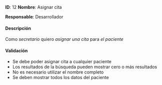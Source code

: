 **ID**: 12
**Nombre**: Asignar cita

**Responsable**: Desarrollador

#### Descripción

Como *secretario* quiero *asignar una cita* para *el paciente*

#### Validación

* Se debe poder asignar cita a cualquier paciente
* Los resultados de la búsqueda pueden mostrar cero o más resultados
* No es necesario utilizar el nombre completo
* Se deben mostrar todos los datos del paciente

